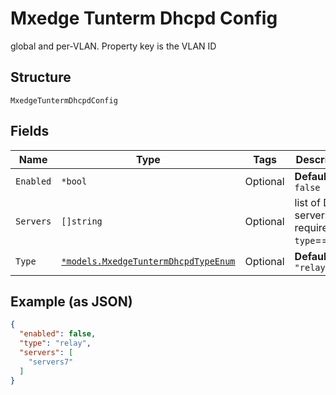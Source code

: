 
# Mxedge Tunterm Dhcpd Config

global and per-VLAN. Property key is the VLAN ID

## Structure

`MxedgeTuntermDhcpdConfig`

## Fields

| Name | Type | Tags | Description |
|  --- | --- | --- | --- |
| `Enabled` | `*bool` | Optional | **Default**: `false` |
| `Servers` | `[]string` | Optional | list of DHCP servers; required if `type`==`relay` |
| `Type` | [`*models.MxedgeTuntermDhcpdTypeEnum`](../../doc/models/mxedge-tunterm-dhcpd-type-enum.md) | Optional | **Default**: `"relay"` |

## Example (as JSON)

```json
{
  "enabled": false,
  "type": "relay",
  "servers": [
    "servers7"
  ]
}
```

